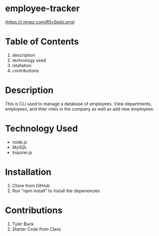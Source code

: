 # employee-tracker
(https://i.imgur.com/R5vSedo.png)

# Table of Contents

1. description
2. technology used
3. istallation
4. contributions

# Description
This is CLI used to manage a database of employees. View departments, employees, and thier roles in the company as well as add new employees.

# Technology Used

- node.js
- MySQL
- Inquirer.js

# Installation
1. Clone from GitHub
2. Run "npm install" to install the depenencies 

# Contributions
1. Tyler Buck
2. Starter Code from Class

